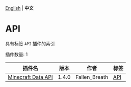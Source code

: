 [English](readme.md) | **中文**

# API

具有标签 `API` 插件的索引

插件数量: 1

| 插件名 | 版本 | 作者 | 标签 |
| --- | --- | --- | --- |
| [Minecraft Data API](/plugins/minecraft_data_api/readme-zh_cn.md) | 1.4.0 | Fallen_Breath | [API](/labels/api/readme-zh_cn.md) |
